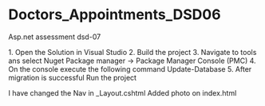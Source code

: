 # Doctors_Appointments_DSD06
Asp.net assessment dsd-07 

﻿1. Open the Solution in Visual Studio
2. Build the project 
3. Navigate to tools ans select Nuget Package manager -> Package Manager Console (PMC)
4. On the console execute the following command
Update-Database
5. After migration is successful Run the project

I have changed the Nav in _Layout.cshtml
Added photo on index.html
